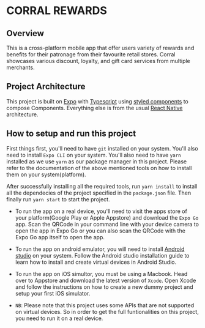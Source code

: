 # CORRAL REWARDS

## Overview

This is a cross-platform mobile app that offer users variety of rewards and benefits for their patronage from their favourite retail stores. Corral showcases various discount, loyalty, and gift card services from multiple merchants.

## Project Architecture

This project is built on [Expo](https://docs.expo.dev) with [Typescript](https://www.typescriptlang.org/) using [styled components](https://styled-components.com/) to compose Components. Everything else is from the usual [React Native](https://reactnative.dev/) architecture.

## How to setup and run this project

First things first, you'll need to have `git` installed on your system. You'll also need to install `Expo CLI` on your system. You'll also need to have `yarn` installed as we use `yarn` as our package manager in this project.
Please refer to the documentation of the above mentioned tools on how to install them on your system(platform).

After successfully installing all the required tools, run `yarn install` to install all the dependecies of the project specified in the `package.json` file. Then finally run `yarn start` to start the project.

- To run the app on a real device, you'll need to visit the apps store of your platform(Google Play or Apple Appstore) and download the `Expo Go` app. Scan the QRCode in your command line with your device camera to open the app in Expo Go or you can also scan the QRCode with the Expo Go app itself to open the app.

- To run the app on android emulator, you will need to install [Android studio](https://developer.android.com/studio?gclid=Cj0KCQjw7aqkBhDPARIsAKGa0oJmch2g2m4Dx8uFLFWOnLwSFLYi8tlGWpSNXVGBpT22DYyG031Ptp8aAk3jEALw_wcB&gclsrc=aw.ds) on your system. Follow the Android studio installation guide to learn how to install and create virtual devices in Android Studio.

- To run the app on iOS simultor, you must be using a Macbook. Head over to Appstore and download the latest version of `Xcode`. Open Xcode and follow the instructions on how to create a new dummy project and setup your first iOS simulator.

* `NB`: Please note that this project uses some APIs that are not supported on virtual devices. So in order to get the full funtionalities on this project, you need to run it on a real device.
